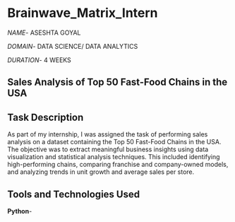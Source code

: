 # Brainwave_Matrix_Intern

*NAME*- ASESHTA GOYAL

*DOMAIN*- DATA SCIENCE/ DATA ANALYTICS

*DURATION*- 4 WEEKS

## Sales Analysis of Top 50 Fast-Food Chains in the USA

## Task Description

As part of my internship, I was assigned the task of performing sales analysis on a dataset containing the Top 50 Fast-Food Chains in the USA. The objective was to extract meaningful business insights using data visualization and statistical analysis techniques. This included identifying high-performing chains, comparing franchise and company-owned models, and analyzing trends in unit growth and average sales per store.

## Tools and Technologies Used

**Python**-
